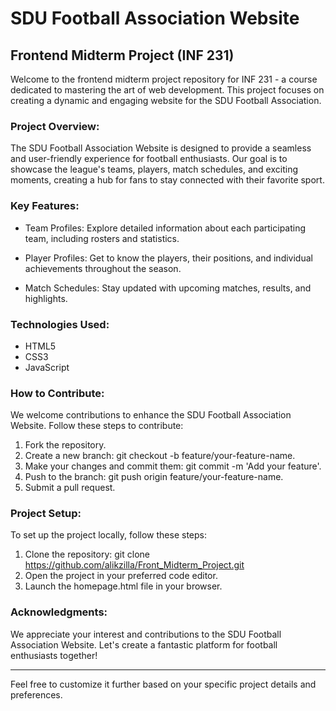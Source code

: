 # SDU Football Association Website

## Frontend Midterm Project (INF 231)

Welcome to the frontend midterm project repository for INF 231 - a course dedicated to mastering the art of web development. This project focuses on creating a dynamic and engaging website for the SDU Football Association.

### Project Overview:

The SDU Football Association Website is designed to provide a seamless and user-friendly experience for football enthusiasts. Our goal is to showcase the league's teams, players, match schedules, and exciting moments, creating a hub for fans to stay connected with their favorite sport.

### Key Features:

- Team Profiles: Explore detailed information about each participating team, including rosters and statistics.

- Player Profiles: Get to know the players, their positions, and individual achievements throughout the season.

- Match Schedules: Stay updated with upcoming matches, results, and highlights.

### Technologies Used:

- HTML5
- CSS3
- JavaScript

### How to Contribute:

We welcome contributions to enhance the SDU Football Association Website. Follow these steps to contribute:

1. Fork the repository.
2. Create a new branch: git checkout -b feature/your-feature-name.
3. Make your changes and commit them: git commit -m 'Add your feature'.
4. Push to the branch: git push origin feature/your-feature-name.
5. Submit a pull request.

### Project Setup:

To set up the project locally, follow these steps:

1. Clone the repository: git clone https://github.com/alikzilla/Front_Midterm_Project.git
2. Open the project in your preferred code editor.
3. Launch the homepage.html file in your browser.

### Acknowledgments:

We appreciate your interest and contributions to the SDU Football Association Website. Let's create a fantastic platform for football enthusiasts together!

---

Feel free to customize it further based on your specific project details and preferences.
